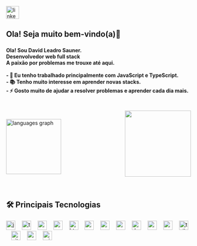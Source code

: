 <div align="left">
  <a href="www.linkedin.com/in/davidsauner" target="_blank">
    <img src="https://img.shields.io/static/v1?message=LinkedIn&logo=linkedin&label=&color=0077B5&logoColor=white&labelColor=&style=plastic" height="35" alt="linkedin logo"  />
  </a>
</div>

###

<h2 align="left">Ola! Seja muito bem-vindo(a)👋</h2>

###

<h4 align="left">Ola! Sou David Leadro Sauner.<br> Desenvolvedor web full stack<br>A paixão por problemas me trouxe até aqui.<br><br>- 🔭 Eu tenho trabalhado principalmente com JavaScript e TypeScript.<br>- 📚 Tenho muito interesse em aprender novas  stacks.<br>- ⚡ Gosto muito de ajudar a resolver problemas e aprender cada dia mais.</h4>

###

<br clear="both">

<img align="right" height="180" src="https://media4.giphy.com/media/qgQUggAC3Pfv687qPC/giphy.gif?cid=ecf05e47mtmwkvoqavpa3syd88ea8jauvwaq7tc42vuwxkj0&ep=v1_gifs_related&rid=giphy.gif&ct=g"  />

###

<div align="left">
  <img src="https://github-readme-stats.vercel.app/api/top-langs?username=davidsauner&locale=en&hide_title=false&layout=compact&card_width=320&langs_count=5&theme=dark&hide_border=false&order=2" height="150" alt="languages graph"  />
</div>

###

<br clear="both">

<h2 align="left">🛠 Principais Tecnologias</h2>

###

<div align="left">
  <img src="https://img.shields.io/badge/JavaScript-F7DF1E?logo=javascript&logoColor=black&style=for-the-badge" height="25" alt="javascript logo"  />
  <img width="10" />
  <img src="https://img.shields.io/badge/TypeScript-3178C6?logo=typescript&logoColor=white&style=for-the-badge" height="25" alt="typescript logo"  />
  <img width="10" />
  <img src="https://img.shields.io/badge/Node.js-339933?logo=nodedotjs&logoColor=white&style=for-the-badge" height="25" alt="nodejs logo"  />
  <img width="10" />
  <img src="https://img.shields.io/badge/React-61DAFB?logo=react&logoColor=black&style=for-the-badge" height="25" alt="react logo"  />
  <img width="10" />
  <img src="https://img.shields.io/badge/HTML5-E34F26?logo=html5&logoColor=white&style=for-the-badge" height="25" alt="html5 logo"  />
  <img width="10" />
  <img src="https://img.shields.io/badge/CSS3-1572B6?logo=css3&logoColor=white&style=for-the-badge" height="25" alt="css3 logo"  />
  <img width="10" />
  <img src="https://img.shields.io/badge/MongoDB-47A248?logo=mongodb&logoColor=white&style=for-the-badge" height="25" alt="mongodb logo"  />
  <img width="10" />
  <img src="https://img.shields.io/badge/PostgreSQL-4169E1?logo=postgresql&logoColor=white&style=for-the-badge" height="25" alt="postgresql logo"  />
  <img width="10" />
  <img src="https://img.shields.io/badge/Docker-2496ED?logo=docker&logoColor=white&style=for-the-badge" height="25" alt="docker logo"  />
  <img width="10" />
  <img src="https://img.shields.io/badge/Amazon AWS-232F3E?logo=amazonaws&logoColor=white&style=for-the-badge" height="25" alt="amazonwebservices logo"  />
  <img width="10" />
  <img src="https://img.shields.io/badge/NestJS-E0234E?logo=nestjs&logoColor=white&style=for-the-badge" height="25" alt="nestjs logo"  />
  <img width="10" />
  <img src="https://img.shields.io/badge/Tailwind CSS-06B6D4?logo=tailwindcss&logoColor=black&style=for-the-badge" height="25" alt="tailwindcss logo"  />
  <img width="10" />
  <img src="https://img.shields.io/badge/Git-F05032?logo=git&logoColor=white&style=for-the-badge" height="25" alt="git logo"  />
  <img width="10" />
  <img src="https://img.shields.io/badge/Express-000000?logo=express&logoColor=white&style=for-the-badge" height="25" alt="express logo"  />
  <img width="10" />
  <img src="https://img.shields.io/badge/Prisma-2D3748?logo=prisma&logoColor=white&style=for-the-badge" height="25" alt="prisma logo"  />
</div>

###

<!--
**davidsauner/davidsauner** is a ✨ _special_ ✨ repository because its `README.md` (this file) appears on your GitHub profile.

Here are some ideas to get you started:

- 🔭 I’m currently working on ...
- 🌱 I’m currently learning ...
- 👯 I’m looking to collaborate on ...
- 🤔 I’m looking for help with ...
- 💬 Ask me about ...
- 📫 How to reach me: ...
- 😄 Pronouns: ...
- ⚡ Fun fact: ...
-->
